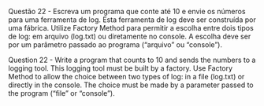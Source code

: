 Questão 22 - Escreva um programa que conte até 10 e envie os números para uma ferramenta de log. Esta ferramenta de log deve ser construída por uma fábrica. Utilize Factory Method para permitir a escolha entre dois tipos de log: em arquivo (log.txt) ou diretamente no console. A escolha deve ser por um parâmetro passado ao programa (“arquivo” ou “console”).

Question 22 - Write a program that counts to 10 and sends the numbers to a logging tool. This logging tool must be built by a factory. Use Factory Method to allow the choice between two types of log: in a file (log.txt) or directly in the console. The choice must be made by a parameter passed to the program (“file” or “console”).
